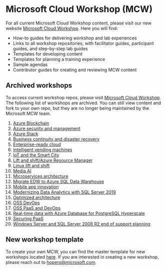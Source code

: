 # Microsoft Cloud Workshop (MCW)
For all current Microsoft Cloud Workshop content, please visit our new website [Microsoft Cloud Workshop](http://microsoftcloudworkshop.com). Here you will find: 
- How-to guides for delivering workshop and lab experiences
- Links to all workshop repositories, with facilitator guides, participant guides, and step-by-step lab guides 
- Templates for developing content
- Templates for planning a training experience
- Sample agendas
- Contributor guides for creating and reviewing MCW content

## Archived workshops
To access current workshop repos, please visit [Microsoft Cloud Workshop](http://microsoftcloudworkshop.com). The following list of workshops are archived. You can still view content and fork to your own repo, but they are no longer being maintained by the Microsoft MCW team. 

1. [Azure Blockchain](https://github.com/Microsoft/MCW-Azure-Blockchain)
1. [Azure security and management](https://github.com/Microsoft/MCW-Azure-Security-and-Management)
1. [Azure Stack](https://github.com/microsoft/MCW-Azure-Stack)
1. [Business continuity and disaster recovery](https://github.com/Microsoft/MCW-Business-Continuity-and-Disaster-Recovery)
1. [Enterprise-ready cloud](https://github.com/Microsoft/MCW-Enterprise-Ready-Cloud)
1. [Intelligent vending machines](https://github.com/Microsoft/MCW-Intelligent-Vending-Machines)
1. [IoT and the Smart City](https://github.com/microsoft/MCW-IoT-and-the-Smart-City)
1. [Lift and shift/Azure Resource Manager](https://github.com/Microsoft/MCW-Lift-and-shift-Azure-Resource-Manager)
3. [Linux lift and shift](https://github.com/Microsoft/MCW-Linux-Lift-and-Shift)
4. [Media AI](https://github.com/Microsoft/MCW-Media-AI)
5. [Microservices architecture](https://github.com/Microsoft/MCW-Microservices-Architecture)
6. [Migrate EDW to Azure SQL Data Warehouse](https://github.com/Microsoft/MCW-Migrate-EDW-to-Azure-SQL-Data-Warehouse)
7. [Mobile app innovation](https://github.com/Microsoft/MCW-Mobile-App-Innovation)
8. [Modernizing Data Analytics with SQL Server 2019](https://github.com/Microsoft/MCW-Modernizing-Data-Analytics-with-SQL-Server-2019)
9. [Optimized architecture](https://github.com/Microsoft/MCW-Optimized-Architecture)
10. [OSS DevOps](https://github.com/Microsoft/MCW-OSS-DevOps)
11. [OSS PaaS and DevOps](https://github.com/Microsoft/MCW-OSS-PaaS-and-DevOps)
12. [Real-time data with Azure Database for PostgreSQL Hyperscale](https://github.com/Microsoft/MCW-Real-time-data-with-Azure-Database-for-PostgreSQL-Hyperscale)
13. [Securing PaaS](https://github.com/Microsoft/MCW-Securing-PaaS)
14. [Windows Server and SQL Server 2008 R2 end of support planning](https://github.com/Microsoft/MCW-Windows-Server-and-SQL-Server-2008-R2-End-of-Support-Planning)

## New workshop template
To create your own MCW, you can find the master template for new workshops located [here](https://github.com/Microsoft/MCW-Template-Cloud-Workshop). If you are interested in creating a new workshop, please reach out to hopero@microsoft.com. 
